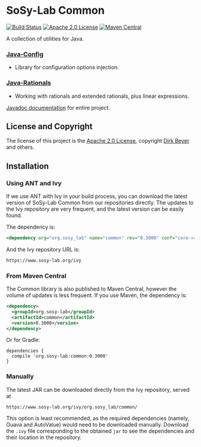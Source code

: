 <!--
This file is part of SoSy-Lab Common,
a library of useful utilities:
https://github.com/sosy-lab/java-common-lib

SPDX-FileCopyrightText: 2007-2020 Dirk Beyer <https://www.sosy-lab.org>

SPDX-License-Identifier: Apache-2.0
-->

# SoSy-Lab Common

[![Build Status](https://travis-ci.org/sosy-lab/java-common-lib.svg "Build Status")](https://travis-ci.org/sosy-lab/java-common-lib)
[![Apache 2.0 License](https://img.shields.io/badge/license-Apache--2-brightgreen.svg?style=flat)](https://www.apache.org/licenses/LICENSE-2.0)
[![Maven Central](https://maven-badges.herokuapp.com/maven-central/org.sosy-lab/common/badge.svg)](https://maven-badges.herokuapp.com/maven-central/org.sosy-lab/common)

A collection of utilities for Java.

### [Java-Config](https://sosy-lab.github.io/java-common-lib/api/org/sosy_lab/common/configuration/package-summary.html)

  - Library for configuration options injection.

### [Java-Rationals](https://sosy-lab.github.io/java-common-lib/api/org/sosy_lab/common/rationals/package-summary.html)

  - Working with rationals and extended rationals, plus linear expressions.


[Javadoc documentation](https://sosy-lab.github.io/java-common-lib/) for entire project.

## License and Copyright

The license of this project is the [Apache 2.0 License](https://www.apache.org/licenses/LICENSE-2.0),
copyright [Dirk Beyer](https://www.sosy-lab.org/people/beyer/) and others.

## Installation

### Using ANT and Ivy

If we use ANT with Ivy in your build process, you can download the latest version of
SoSy-Lab Common from our repositories directly.
The updates to the Ivy repository are very frequent, and the latest version can
be easily found.

The dependency is:

```xml
<dependency org="org.sosy_lab" name="common" rev="0.3000" conf="core->runtime; contrib->sources"/>
```

And the Ivy repository URL is:

```xml
https://www.sosy-lab.org/ivy
```

### From Maven Central

The Common library is also published to Maven Central, however the volume of
updates is less frequent.
If you use Maven, the dependency is:

```xml
<dependency>
  <groupId>org.sosy-lab</groupId>
  <artifactId>common</artifactId>
  <version>0.3000</version>
</dependency>
```

Or for Gradle:

```
dependencies {
  compile 'org.sosy-lab:common:0.3000'
}
```

### Manually

The latest JAR can be downloaded directly from the Ivy repository, served at

```
https://www.sosy-lab.org/ivy/org.sosy_lab/common/
```

This option is least recommended, as the required dependencies (namely,
Guava and AutoValue) would need to be downloaded manually.
Download the `.ivy` file corresponding to the obtained `jar` to see
the dependencies and their location in the repository.

